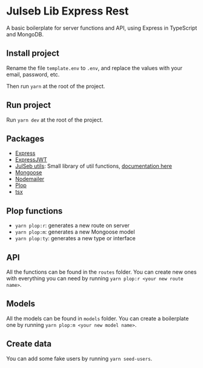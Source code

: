 # Julseb Lib Express Rest

A basic boilerplate for server functions and API, using Express in TypeScript and MongoDB.

## Install project

Rename the file `template.env` to `.env`, and replace the values with your email, password, etc.

Then run `yarn` at the root of the project.

## Run project

Run `yarn dev` at the root of the project.

## Packages

-   [Express](https://expressjs.com/)
-   [ExpressJWT](https://www.npmjs.com/package/express-jwt)
-   [JulSeb utils](https://www.npmjs.com/package/@julseb-lib/utils): Small library of util functions, [documentation here](https://julseb-lib-documentation.vercel.app/helpers/js-utils)
-   [Mongoose](https://mongoosejs.com/)
-   [Nodemailer](https://nodemailer.com/)
-   [Plop](https://plopjs.com/)
-   [tsx](https://www.npmjs.com/package/tsx)

## Plop functions

-   `yarn plop:r`: generates a new route on server 
-   `yarn plop:m`: generates a new Mongoose model
-   `yarn plop:ty`: generates a new type or interface

## API

All the functions can be found in the `routes` folder. You can create new ones with everything you can need by running `yarn plop:r <your new route name>`.

## Models

All the models can be found in `models` folder. You can create a boilerplate one by running `yarn plop:m <your new model name>`.

## Create data

You can add some fake users by running `yarn seed-users`.
